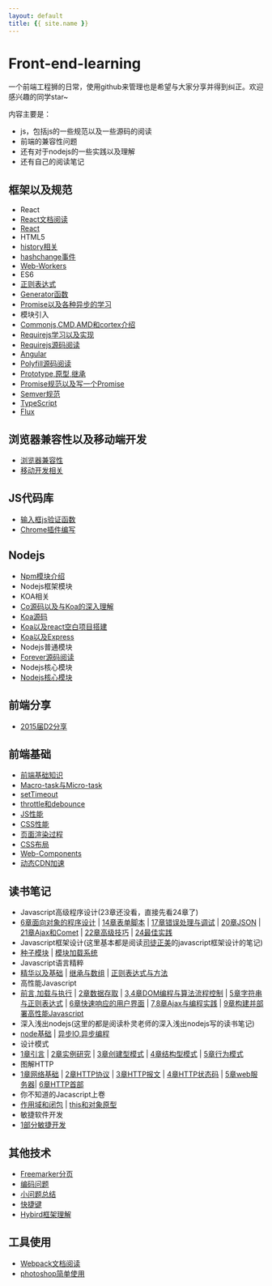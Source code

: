```yaml
---
layout: default
title: {{ site.name }}
---
```

# Front-end-learning
一个前端工程狮的日常，使用github来管理也是希望与大家分享并得到纠正。欢迎感兴趣的同学star~

内容主要是：

- js，包括js的一些规范以及一些源码的阅读
- 前端的兼容性问题
- 还有对于nodejs的一些实践以及理解
- 还有自己的阅读笔记

## 框架以及规范
- React
 - [React文档阅读][71]
 - [React][20]
- HTML5
 - [history相关][4]
 - [hashchange事件][7]
 - [Web-Workers][63]
- ES6
 - [正则表达式][14]
 - [Generator函数][19]
 - [Promise以及各种异步的学习][3]
- 模块引入
 - [Commonjs,CMD,AMD和cortex介绍][1]
 - [Requirejs学习以及实现][64]
 - [Requirejs源码阅读][65]
- [Angular][30]
- [Polyfill源码阅读][33]
- [Prototype,原型,继承][35]
- [Promise规范以及写一个Promise][46]
- [Semver规范][47]
- [TypeScript][66]
- [Flux][76]


## 浏览器兼容性以及移动端开发
- [浏览器兼容性][8]
- [移动开发相关][9]

## JS代码库
- [输入框js验证函数][17]
- [Chrome插件编写][25]

## Nodejs
- [Npm模块介绍][29]
- Nodejs框架模块
 - KOA相关
 - [Co源码以及与Koa的深入理解][39]
 - [Koa源码][42]
 - [Koa以及react空白项目搭建][28]
 - [Koa以及Express][27]
- Nodejs普通模块
 - [Forever源码阅读][31]
- Nodejs核心模块
 - [Nodejs核心模块][32]

## 前端分享
- [2015届D2分享][38]

## 前端基础
- [前端基础知识][44]
- [Macro-task与Micro-task][48]
- [setTimeout][49]
- [throttle和debounce][56]
- [JS性能][59]
- [CSS性能][52]
- [页面渲染过程][53]
- [CSS布局][54]
- [Web-Components][73]
- [动态CDN加速][88]

## 读书笔记
- Javascript高级程序设计(23章还没看，直接先看24章了)
 - [6章面向对象的程序设计][51] | [14章表单脚本][21] | [17章错误处理与调试][23] | [20章JSON][24] | [21章Ajax和Comet][26] | [22章高级技巧][36] | [24最佳实践][57]
- Javascript框架设计(这里基本都是阅读[司徒正美](https://github.com/RubyLouvre)的javascript框架设计的笔记)
 - [种子模块][5] | [模块加载系统][11]
- Javascript语言精粹
 - [精华以及基础][50] | [继承与数组][55] | [正则表达式与方法][58]
- 高性能Javascript
 - [前言,加载与执行][60] | [2章数据存取][61] | [3,4章DOM编程与算法流程控制][62] | [5章字符串与正则表达式][67] | [6章快速响应的用户界面][68] | [7,8章Ajax与编程实践][70] | [9章构建并部署高性能Javascript][74]
- 深入浅出nodejs(这里的都是阅读朴灵老师的深入浅出nodejs写的读书笔记)
 - [node基础][43] | [异步IO,异步编程][45]
- 设计模式
 - [1章引言][75] | [2章实例研究][77] | [3章创建型模式][78] | [4章结构型模式][84] | [5章行为模式][85]
- 图解HTTP
 - [1章网络基础][72] | [2章HTTP协议][79] | [3章HTTP报文][80] | [4章HTTP状态码][81] | [5章web服务器][82]| [6章HTTP首部][83]
- 你不知道的Jacascript上卷
 - [作用域和闭包][87] | [this和对象原型][90]
- 敏捷软件开发
 - [1部分敏捷开发][89]

## 其他技术
- [Freemarker分页][40]
- [编码问题][15]
- [小问题总结][16]
- [快捷键][22]
- [Hybird框架理解][37]

## 工具使用
- [Webpack文档阅读][86]
- [photoshop简单使用][12]

[1]:./框架以及规范/模块引入/Commonjs,CMD,AMD和cortex介绍
[3]:./框架以及规范/ECMAScript6/Promise以及各种异步的学习
[4]:./框架以及规范/HTML5/history相关
[5]:./读书笔记/Javascript框架设计/种子模块
[6]:./其他技术/Markdown使用心得
[7]:./框架以及规范/HTML5/hashchange事件
[8]:./浏览器兼容性以及移动端开发/浏览器兼容性
[9]:./浏览器兼容性以及移动端开发/移动开发相关
[10]:./工具使用/Chrome,Sublime插件推荐
[11]:./读书笔记/Javascript框架设计/模块加载系统
[12]:./工具使用/photoshop简单使用
[14]:./框架以及规范/ECMAScript6/正则表达式
[15]:./其他技术/编码问题
[16]:./其他技术/小问题总结
[17]:./JS代码库/输入框js验证函数
[18]:./其他技术/Cookie，Session，Localstorage
[19]:./框架以及规范/ECMAScript6/Generator函数
[20]:./框架以及规范/React/React
[21]:./读书笔记/Javascript高级程序设计/14章表单脚本
[22]:./其他技术/快捷键
[23]:./读书笔记/Javascript高级程序设计/17错误处理与调试
[24]:./读书笔记/Javascript高级程序设计/20JSON
[25]:./JS代码库/Chrome插件编写
[26]:./读书笔记/Javascript高级程序设计/21Ajax和Comet
[27]:./Nodejs/Nodejs框架模块/Koa以及Express
[28]:./Nodejs/Nodejs框架模块/Koa以及react空白项目搭建
[29]:./Nodejs/Npm模块
[30]:./框架以及规范/Angular
[31]:./Nodejs/Nodejs普通模块/Forever源码阅读
[32]:./Nodejs/Nodejs核心模块/Nodejs核心模块
[33]:./框架以及规范/Polyfill源码阅读
[34]:./工具使用/Atom
[35]:./框架以及规范/Prototype,原型链,继承
[36]:./读书笔记/Javascript高级程序设计/22高级技巧
[37]:./其他技术/Hybird框架理解
[38]:./前端分享/2015届D2分享
[39]:./Nodejs/Nodejs框架模块/Co源码以及与Koa的深入理解
[40]:./其他技术/Freemarker分页
[41]:./React/React,Redux实战
[42]:./Nodejs/Nodejs框架模块/Koa源码
[43]:./读书笔记/深入浅出nodejs/node基础
[44]:./前端基础/前端基础知识
[45]:./读书笔记/深入浅出nodejs/异步IO,异步编程
[46]:./框架以及规范/Promise
[47]:./框架以及规范/Semver规范
[48]:./前端基础/Macro-task与Micro-task
[49]:./前端基础/setTimeout
[50]:./读书笔记/Javascript语言精粹/精华以及基础
[51]:./读书笔记/Javascript高级程序设计/6章面向对象的程序设计
[52]:./前端基础/CSS性能
[53]:./前端基础/页面渲染过程
[54]:./前端基础/CSS布局
[55]:./读书笔记/Javascript语言精粹/继承与数组
[56]:./前端基础/throttle和debounce
[57]:./读书笔记/Javascript高级程序设计/24最佳实践
[58]:./读书笔记/Javascript语言精粹/正则表达式与方法
[59]:./前端基础/JS性能
[60]:./读书笔记/高性能Javascript/前言，加载与执行
[61]:./读书笔记/高性能Javascript/2章数据存取
[62]:./读书笔记/高性能Javascript/3,4章DOM编程与算法流程控制
[63]:./框架以及规范/HTML5/Web-Workers
[64]:./框架以及规范/模块引入/Requirejs学习以及实现
[65]:./框架以及规范/模块引入/Requirejs源码阅读
[66]:./框架以及规范/TypeScript
[67]:./读书笔记/高性能Javascript/5章字符串和正则表达式
[68]:./读书笔记/高性能Javascript/6章快速响应的用户界面
[70]:./读书笔记/高性能Javascript/7,8章Ajax与编程实践
[71]:./框架以及规范/React/React文档阅读
[72]:./读书笔记/图解HTTP
[73]:./前端基础/Web-Components
[74]:./读书笔记/高性能Javascript/9章构建并部署高性能Javascript
[75]:./读书笔记/设计模式/1章引言
[76]:./框架以及规范/Flux
[77]:./读书笔记/设计模式/2章实例研究
[78]:./读书笔记/设计模式/3章创建型模式
[79]:./读书笔记/图解HTTP/2章HTTP协议
[80]:./读书笔记/图解HTTP/3章HTTP报文
[81]:./读书笔记/图解HTTP/4章HTTP状态码
[82]:./读书笔记/图解HTTP/5章web服务器
[83]:./读书笔记/图解HTTP/6章HTTP首部
[84]:./读书笔记/设计模式/4章结构型模式
[85]:./读书笔记/设计模式/5章行为模式
[86]:./工具使用/Webpack文档阅读
[87]:./读书笔记/你不知道的Javascript上卷/作用域和闭包
[88]:./前端基础/动态CDN加速
[89]:./读书笔记/敏捷软件开发/1部分敏捷开发
[90]:./读书笔记/你不知道的Javascript上卷/this和对象原型
